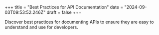 +++
title = "Best Practices for API Documentation"
date = "2024-09-03T09:53:52.246Z"
draft = false
+++

  Discover best practices for documenting APIs to ensure they are easy to understand and use for developers.
        